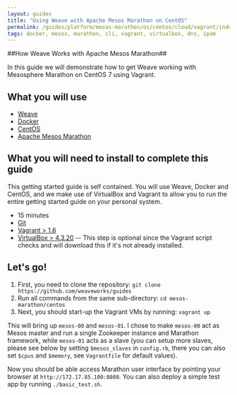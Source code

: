 ```yaml
---
layout: guides
title: "Using Weave with Apache Mesos Marathon on CentOS"
permalink: /guides/platform/mesos-marathon/os/centos/cloud/vagrant/index.html
tags: docker, mesos, marathon, cli, vagrant, virtualbox, dns, ipam
---
```

##How Weave Works with Apache Mesos Marathon##

In this guide we will demonstrate how to get Weave working with Mesosphere Marathon on CentOS 7 using Vagrant.

## What you will use ##

* [Weave](http://weave.works)
* [Docker](http://docker.com)
* [CentOS](http://http://centos.org/)
* [Apache Mesos Marathon](https://mesosphere.github.io/marathon/)

## What you will need to install to complete this guide ##

This getting started guide is self contained. You will use Weave, Docker and CentOS, and we make use of VirtualBox and Vagrant to allow you to run the entire getting started guide on your personal system.

* 15 minutes
* [Git](http://git-scm.com/downloads)
* [Vagrant > 1.6](https://docs.vagrantup.com/v2/installation/index.html)
* [VirtualBox > 4.3.20](https://www.virtualbox.org/wiki/Downloads) -- This step is optional since the Vagrant script checks and will download this if it's not already installed.


## Let's go!

1.	First, you need to clone the repository:
     `git clone https://github.com/weaveworks/guides`						
2.	Run all commands from the same sub-directory: 
    `cd mesos-marathon/centos`
3.	Next, you should start-up the Vagrant VMs by running: 
    `vagrant up`


This will bring up `mesos-00` and `mesos-01`. I chose to make `mesos-00` act as Mesos master and run a
single Zookeeper instance and Marathon framework, while `mesos-01` acts as a slave (you can setup more
slaves, please see below by setting `$mesos_slaves` in `config.rb`, there you can also set `$cpus` and
`$memory`, see `Vagrantfile` for default values).

Now you should be able access Marathon user interface by pointing your browser at `http://172.17.85.100:8080`.
You can also deploy a simple test app by running `./basic_test.sh`.